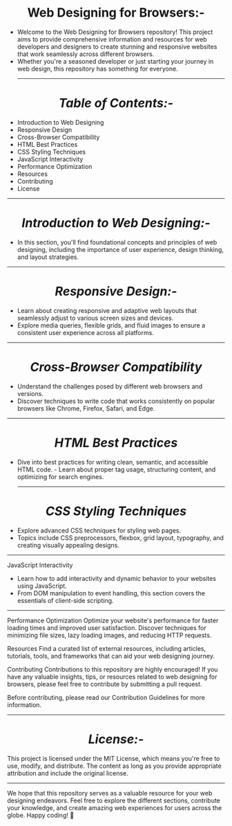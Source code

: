<h1 align="Center"><b>Web Designing for Browsers:-</b></h1>

- Welcome to the Web Designing for Browsers repository! This project aims to provide comprehensive information and resources for web developers and designers to create stunning and responsive websites that work seamlessly across different browsers.
- Whether you're a seasoned developer or just starting your journey in web design, this repository has something for everyone.
  <hr>
<h1 align="Center"><i>Table of Contents:-</i></h1>

- Introduction to Web Designing
- Responsive Design
- Cross-Browser Compatibility
- HTML Best Practices
- CSS Styling Techniques
- JavaScript Interactivity
- Performance Optimization
- Resources
- Contributing
- License
<hr>
<h1 align="Center"><i>Introduction to Web Designing:-</i></h1>

- In this section, you'll find foundational concepts and principles of web designing, including the importance of user experience, design thinking, and layout strategies.
<hr>
<h1 align="Center"><i>Responsive Design:-</i></h1>
  
- Learn about creating responsive and adaptive web layouts that seamlessly adjust to various screen sizes and devices. 
- Explore media queries, flexible grids, and fluid images to ensure a consistent user experience across all platforms.
<hr>
<h1 align="Center"><i>Cross-Browser Compatibility</i></h1>
  

- Understand the challenges posed by different web browsers and versions.
- Discover techniques to write code that works consistently on popular browsers like Chrome, Firefox, Safari, and Edge.
<hr>
<h1 align="Center"><i>HTML Best Practices</i></h1>
  

- Dive into best practices for writing clean, semantic, and accessible HTML code. - Learn about proper tag usage, structuring content, and optimizing for search engines.
  <hr>
<h1 align="Center"><i>CSS Styling Techniques</i></h1>

- Explore advanced CSS techniques for styling web pages.
- Topics include CSS preprocessors, flexbox, grid layout, typography, and creating visually appealing designs.
<hr>
JavaScript Interactivity

- Learn how to add interactivity and dynamic behavior to your websites using JavaScript.
- From DOM manipulation to event handling, this section covers the essentials of client-side scripting.
<hr>
Performance Optimization
Optimize your website's performance for faster loading times and improved user satisfaction. Discover techniques for minimizing file sizes, lazy loading images, and reducing HTTP requests.

Resources
Find a curated list of external resources, including articles, tutorials, tools, and frameworks that can aid your web designing journey.

Contributing
Contributions to this repository are highly encouraged! If you have any valuable insights, tips, or resources related to web designing for browsers, please feel free to contribute by submitting a pull request.

Before contributing, please read our Contribution Guidelines for more information.
<hr>
<h1 align="Center"><i>License:-</i></h1>

This project is licensed under the MIT License, which means you're free to use, modify, and distribute. 
The content as long as you provide appropriate attribution and include the original license.
<hr>
We hope that this repository serves as a valuable resource for your web designing endeavors. Feel free to explore the different sections, contribute your knowledge, and create amazing web experiences for users across the globe. Happy coding! 🚀

